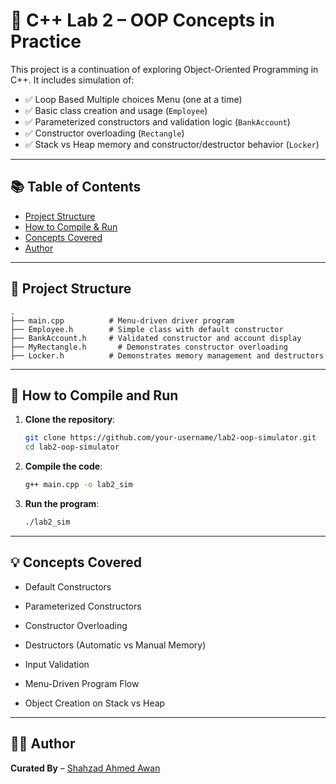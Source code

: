 # 🧪 C++ Lab 2 – OOP Concepts in Practice

This project is a continuation of exploring Object-Oriented Programming in C++. It includes simulation of:

- ✅ Loop Based Multiple choices Menu (one at a time)
- ✅ Basic class creation and usage (`Employee`)
- ✅ Parameterized constructors and validation logic (`BankAccount`)
- ✅ Constructor overloading (`Rectangle`)
- ✅ Stack vs Heap memory and constructor/destructor behavior (`Locker`)

---
## 📚 Table of Contents

- [Project Structure](#-Project-Structure)
- [How to Compile & Run](#-How-to-Compile-and-Run)
- [Concepts Covered](#-Concepts-Covered)
- [Author](#-Author)

---

## 📂 Project Structure

```
.
├── main.cpp          # Menu-driven driver program
├── Employee.h        # Simple class with default constructor
├── BankAccount.h     # Validated constructor and account display
├── MyRectangle.h       # Demonstrates constructor overloading
├── Locker.h          # Demonstrates memory management and destructors
```

---

## 🚀 How to Compile and Run

1. **Clone the repository**:
   ```bash
   git clone https://github.com/your-username/lab2-oop-simulator.git
   cd lab2-oop-simulator
   ```

2. **Compile the code**:
   ```bash
   g++ main.cpp -o lab2_sim
   ```

3. **Run the program**:
   ```bash
   ./lab2_sim
   ```

---

## 💡 Concepts Covered

- Default Constructors

- Parameterized Constructors

- Constructor Overloading

- Destructors (Automatic vs Manual Memory)

- Input Validation

- Menu-Driven Program Flow

- Object Creation on Stack vs Heap

---

## 👨‍💻 Author

**Curated By** – [Shahzad Ahmed Awan](https://github.com/Shahzad-Ahmed-Awan)


